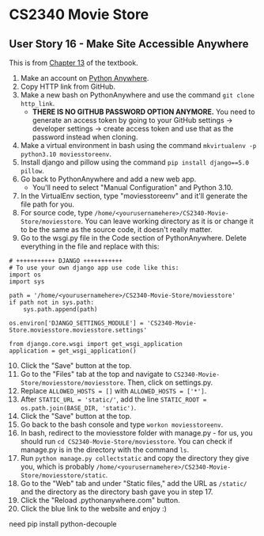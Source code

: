 # CS2340 Movie Store
## User Story 16 - Make Site Accessible Anywhere
This is from [Chapter 13](https://learning.oreilly.com/library/view/django-5-for/9781835461556/B22457_13.xhtml#_idParaDest-251) of the textbook.
1. Make an account on [Python Anywhere](https://www.pythonanywhere.com/registration/register/beginner/).
2. Copy HTTP link from GitHub.
3. Make a new bash on PythonAnywhere and use the command `git clone http_link`.
   - **THERE IS NO GITHUB PASSWORD OPTION ANYMORE.** You need to generate an access token by going to your GitHub settings -> developer settings -> create access token and use that as the password instead when cloning.
4. Make a virtual environment in bash using the command `mkvirtualenv -p python3.10 moviesstoreenv`.
5. Install django and pillow using the command `pip install django==5.0 pillow`.
6. Go back to PythonAnywhere and add a new web app.
   - You'll need to select "Manual Configuration" and Python 3.10.
7. In the VirtualEnv section, type "moviesstoreenv" and it'll generate the file path for you.
8. For source code, type `/home/<yourusernamehere>/CS2340-Movie-Store/moviesstore`. You can leave working directory as it is or change it to be the same as the source code, it doesn't really matter.
9. Go to the wsgi.py file in the Code section of PythonAnywhere. Delete everything in the file and replace with this:
```
# +++++++++++ DJANGO +++++++++++
# To use your own django app use code like this:
import os
import sys

path = '/home/<yourusernamehere>/CS2340-Movie-Store/moviesstore'
if path not in sys.path:
    sys.path.append(path)

os.environ['DJANGO_SETTINGS_MODULE'] = 'CS2340-Movie-Store.moviesstore.moviesstore.settings'

from django.core.wsgi import get_wsgi_application
application = get_wsgi_application()
```
10. Click the "Save" button at the top.
11. Go to the "Files" tab at the top and navigate to `CS2340-Movie-Store/moviesstore/moviesstore`. Then, click on settings.py.
12. Replace `ALLOWED_HOSTS = []` with `ALLOWED_HOSTS = ['*']`.
13. After `STATIC_URL = 'static/'`, add the line `STATIC_ROOT = os.path.join(BASE_DIR, 'static')`.
14. Click the "Save" button at the top.
15. Go back to the bash console and type `workon moviesstoreenv`.
16. In bash, redirect to the moviesstore folder with manage.py - for us, you should run `cd CS2340-Movie-Store/moviesstore`. You can check if manage.py is in the directory with the command `ls`.
17. Run `python manage.py collectstatic` and copy the directory they give you, which is probably `/home/<yourusernamehere>/CS2340-Movie-Store/moviesstore/static`.
18. Go to the "Web" tab and under "Static files," add the URL as `/static/` and the directory as the directory bash gave you in step 17.
19. Click the "Reload <yourusernamehere>.pythonanywhere.com" button.
20. Click the blue link to the website and enjoy :)




need pip install python-decouple
